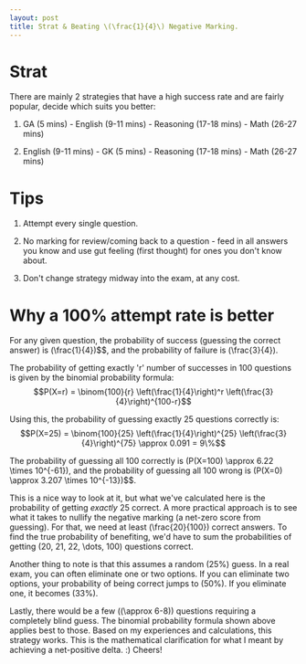 ```yaml
---
layout: post
title: Strat & Beating \(\frac{1}{4}\) Negative Marking.
---
```


# Strat
There are mainly 2 strategies that have a high success rate and are fairly popular, decide which suits you better:
    
1. GA (5 mins) - English (9-11 mins) - Reasoning (17-18 mins) - Math (26-27 mins)
    
2. English (9-11 mins) - GK (5 mins) - Reasoning (17-18 mins) - Math (26-27 mins)

# Tips 
1. Attempt every single question.

2. No marking for review/coming back to a question - feed in all answers you know and use gut feeling (first thought) for ones you don't know about.

3. Don't change strategy midway into the exam, at any cost.

# Why a 100% attempt rate is better

For any given question, the probability of success (guessing the correct answer) is \(\frac{1}{4}\)$$, and the probability of failure is \(\frac{3}{4}\).

The probability of getting exactly 'r' number of successes in 100 questions is given by the binomial probability formula:  
$$P(X=r) = \binom{100}{r} \left(\frac{1}{4}\right)^r \left(\frac{3}{4}\right)^{100-r}$$

Using this, the probability of guessing exactly 25 questions correctly is:  
$$P(X=25) = \binom{100}{25} \left(\frac{1}{4}\right)^{25} \left(\frac{3}{4}\right)^{75} \approx 0.091 = 9\%$$

The probability of guessing all 100 correctly is \(P(X=100) \approx 6.22 \times 10^{-61}\), and the probability of guessing all 100 wrong is \(P(X=0) \approx 3.207 \times 10^{-13}\)$$.

This is a nice way to look at it, but what we've calculated here is the probability of getting *exactly* 25 correct. A more practical approach is to see what it takes to nullify the negative marking (a net-zero score from guessing). For that, we need at least \(\frac{20}{100}\) correct answers. To find the true probability of benefiting, we'd have to sum the probabilities of getting \(20, 21, 22, \dots, 100\) questions correct.

Another thing to note is that this assumes a random \(25\%\) guess. In a real exam, you can often eliminate one or two options. If you can eliminate two options, your probability of being correct jumps to \(50\%\). If you eliminate one, it becomes \(33\%\).

Lastly, there would be a few (\(\approx 6-8\)) questions requiring a completely blind guess. The binomial probability formula shown above applies best to those. Based on my experiences and calculations, this strategy works. This is the mathematical clarification for what I meant by achieving a net-positive delta. :) Cheers!
